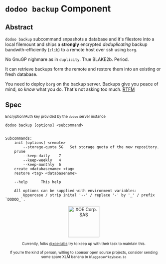 # `dodoo backup` Component

## Abstract

`dodoo backup` subcommand snpashots a database and it's filestore into a local
filemount and ships a **strongly** encrypted _deduplicating_ backup
bandwith-efficiently (`zlib`) to a remote host over ssh using `borg`.

No GnuGP nighmare as in `duplicity`. True BLAKE2b. Period.

It can retrieve backups form the remote and restore them into an existing or
fresh database.

You need to deploy `borg` on the backup server. Backups give you peace of mind,
so _know_ what you do. That's not asking too much. [RTFM](https://borgbackup.readthedocs.io/en/stable/deployment.html)


## Spec

<sub>Encryption/Auth key provided by the `dodoo` server instance</sub>

```
dodoo backup [options] <subcommand>


Subcommands:
    init [options] <remote>
    	--storage-quota 5G   Set storage quota of the new repository.
    prune
        --keep-daily    7
	    --keep-weekly   4
	    --keep-monthly  6
	create <databasename> <tag>
	restore <tag> <databasename>

    --help      This help

    All options can be supplied with environment variables:
        Uppercase / strip inital '--' / replace '-' by '_' / prefix `DODOO_`.
```


<div align="center">
    <div>
        <a href="https://xoe.solutions">
            <img width="100" src="https://erp.xoe.solutions/logo.png" alt="XOE Corp. SAS">
        </a>
    </div>
    <p>
    <sub>Currently, folks <a href="https://github.com/xoe-labs/">@xoe-labs</a> try to keep up with their task to maintain this.</sub>
    </p>
    <p>
    <sub>If you're the kind of person, willing to sponsor open source projects, consider sending some spare XLM banana to <code>blaggacao*keybase.io</code></sub>
    </p>
</div>
